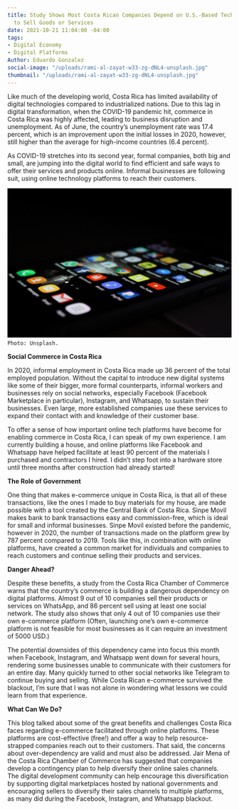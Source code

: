 ```yaml
---
title: Study Shows Most Costa Rican Companies Depend on U.S.-Based Tech Platforms
  to Sell Goods or Services
date: 2021-10-21 11:04:00 -04:00
tags:
- Digital Economy
- Digital Platforms
Author: Eduardo Gonzalez
social-image: "/uploads/rami-al-zayat-w33-zg-dNL4-unsplash.jpg"
thumbnail: "/uploads/rami-al-zayat-w33-zg-dNL4-unsplash.jpg"
---
```


Like much of the developing world, Costa Rica has limited availability of digital technologies compared to industrialized nations. Due to this lag in digital transformation, when the COVID-19 pandemic hit, commerce in Costa Rica was highly affected, leading to business disruption and unemployment. As of June, the country’s unemployment rate was 17.4 percent, which is an improvement upon the initial losses in 2020, however, still higher than the average for high-income countries (6.4 percent).

As COVID-19 stretches into its second year, formal companies, both big and small, are jumping into the digital world to find efficient and safe ways to offer their services and products online. Informal businesses are following suit, using online technology platforms to reach their customers.

![rami-al-zayat-w33-zg-dNL4-unsplash.jpg](/uploads/rami-al-zayat-w33-zg-dNL4-unsplash.jpg)`Photo: Unsplash.`

<!--more-->

**Social Commerce in Costa Rica**

In 2020, informal employment in Costa Rica made up 36 percent of the total employed population. Without the capital to introduce new digital systems like some of their bigger, more formal counterparts, informal workers and businesses rely on social networks, especially Facebook (Facebook Marketplace in particular), Instagram, and Whatsapp, to sustain their businesses. Even large, more established companies use these services to expand their contact with and knowledge of their customer base.

To offer a sense of how important online tech platforms have become for enabling commerce in Costa Rica, I can speak of my own experience. I am currently building a house, and online platforms like Facebook and Whatsapp have helped facilitate at least 90 percent of the materials I purchased and contractors I hired. I didn’t step foot into a hardware store until three months after construction had already started!

**The Role of Government**

One thing that makes e-commerce unique in Costa Rica, is that all of these transactions, like the ones I made to buy materials for my house, are made possible with a tool created by the Central Bank of Costa Rica. Sinpe Movil makes bank to bank transactions easy and commission-free, which is ideal for small and informal businesses. Sinpe Movil existed before the pandemic, however in 2020, the number of transactions made on the platform grew by 787 percent compared to 2019. Tools like this, in combination with online platforms, have created a common market for individuals and companies to reach customers and continue selling their products and services.

**Danger Ahead?**

Despite these benefits, a study from the Costa Rica Chamber of Commerce warns that the country’s commerce is building a dangerous dependency on digital platforms. Almost 9 out of 10 companies sell their products or services on WhatsApp, and 86 percent sell using at least one social network. The study also shows that only 4 out of 10 companies use their own e-commerce platform (Often, launching one’s own e-commerce platform is not feasible for most businesses as it can require an investment of 5000 USD.)

The potential downsides of this dependency came into focus this month when Facebook, Instagram, and Whatsapp went down for several hours, rendering some businesses unable to communicate with their customers for an entire day. Many quickly turned to other social networks like Telegram to continue buying and selling. While Costa Rican e-commerce survived the blackout, I’m sure that I was not alone in wondering what lessons we could learn from that experience. 

**What Can We Do?**

This blog talked about some of the great benefits and challenges Costa Rica faces regarding e-commerce facilitated through online platforms. These platforms are cost-effective (free!) and offer a way to help resource-strapped companies reach out to their customers. That said, the concerns about over-dependency are valid and must also be addressed. Jair Mena of the Costa Rica Chamber of Commerce has suggested that companies develop a contingency plan to help diversify their online sales channels. The digital development community can help encourage this diversification by supporting digital marketplaces hosted by national governments and encouraging sellers to diversify their sales channels to multiple platforms, as many did during the Facebook, Instagram, and Whatsapp blackout.